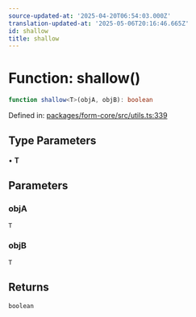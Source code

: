 ```yaml
---
source-updated-at: '2025-04-20T06:54:03.000Z'
translation-updated-at: '2025-05-06T20:16:46.665Z'
id: shallow
title: shallow
---
```


<!-- DO NOT EDIT: this page is autogenerated from the type comments -->

# Function: shallow()

```ts
function shallow<T>(objA, objB): boolean
```

Defined in: [packages/form-core/src/utils.ts:339](https://github.com/TanStack/form/blob/main/packages/form-core/src/utils.ts#L339)

## Type Parameters

• **T**

## Parameters

### objA

`T`

### objB

`T`

## Returns

`boolean`
